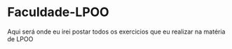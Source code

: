 # Faculdade-LPOO
 Aqui será onde eu irei postar todos os exercicios que eu realizar na matéria de LPOO
